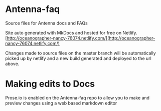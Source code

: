 # Antenna-faq
Source files for Antenna docs and FAQs

Site auto generated with MkDocs and hosted for free on Netlify.
[http://oceanographer-nancy-76074.netlify.com/](http://oceanographer-nancy-76074.netlify.com/)

Changes made to source files on the master branch will be automatically picked up by netlify and a new build generated and deployed to the url above.


# Making edits to Docs

Prose.io is enabled on the Antenna-faq repo to allow you to make and preview changes using a web based markdown editor
